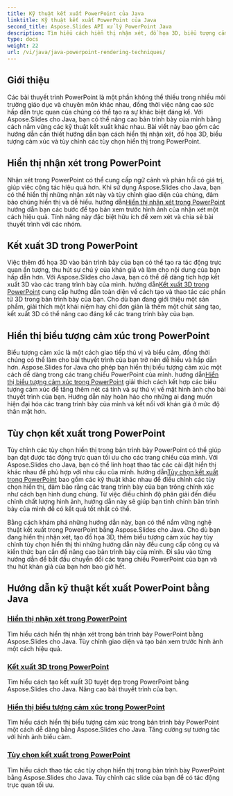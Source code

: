 ```yaml
---
title: Kỹ thuật kết xuất PowerPoint của Java
linktitle: Kỹ thuật kết xuất PowerPoint của Java
second_title: Aspose.Slides API xử lý PowerPoint Java
description: Tìm hiểu cách hiển thị nhận xét, đồ họa 3D, biểu tượng cảm xúc, v.v. trong PowerPoint bằng Aspose.Slides cho Java. Hướng dẫn toàn diện cho bài thuyết trình nâng cao.
type: docs
weight: 22
url: /vi/java/java-powerpoint-rendering-techniques/
---
```


## Giới thiệu

Các bài thuyết trình PowerPoint là một phần không thể thiếu trong nhiều môi trường giáo dục và chuyên môn khác nhau, đồng thời việc nâng cao sức hấp dẫn trực quan của chúng có thể tạo ra sự khác biệt đáng kể. Với Aspose.Slides cho Java, bạn có thể nâng cao bản trình bày của mình bằng cách nắm vững các kỹ thuật kết xuất khác nhau. Bài viết này bao gồm các hướng dẫn cần thiết hướng dẫn bạn cách hiển thị nhận xét, đồ họa 3D, biểu tượng cảm xúc và tùy chỉnh các tùy chọn hiển thị trong PowerPoint.

## Hiển thị nhận xét trong PowerPoint

 Nhận xét trong PowerPoint có thể cung cấp ngữ cảnh và phản hồi có giá trị, giúp việc cộng tác hiệu quả hơn. Khi sử dụng Aspose.Slides cho Java, bạn có thể hiển thị những nhận xét này và tùy chỉnh giao diện của chúng, đảm bảo chúng hiển thị và dễ hiểu. hướng dẫn[Hiển thị nhận xét trong PowerPoint](./render-comments-powerpoint/) hướng dẫn bạn các bước để tạo bản xem trước hình ảnh của nhận xét một cách hiệu quả. Tính năng này đặc biệt hữu ích để xem xét và chia sẻ bài thuyết trình với các nhóm.

## Kết xuất 3D trong PowerPoint

Việc thêm đồ họa 3D vào bản trình bày của bạn có thể tạo ra tác động trực quan ấn tượng, thu hút sự chú ý của khán giả và làm cho nội dung của bạn hấp dẫn hơn. Với Aspose.Slides cho Java, bạn có thể dễ dàng tích hợp kết xuất 3D vào các trang trình bày của mình. hướng dẫn[Kết xuất 3D trong PowerPoint](./3d-rendering-powerpoint/) cung cấp hướng dẫn toàn diện về cách tạo và thao tác các phần tử 3D trong bản trình bày của bạn. Cho dù bạn đang giới thiệu một sản phẩm, giải thích một khái niệm hay chỉ đơn giản là thêm một chút sáng tạo, kết xuất 3D có thể nâng cao đáng kể các trang trình bày của bạn.

## Hiển thị biểu tượng cảm xúc trong PowerPoint

 Biểu tượng cảm xúc là một cách giao tiếp thú vị và biểu cảm, đồng thời chúng có thể làm cho bài thuyết trình của bạn trở nên dễ hiểu và hấp dẫn hơn. Aspose.Slides for Java cho phép bạn hiển thị biểu tượng cảm xúc một cách dễ dàng trong các trang chiếu PowerPoint của mình. hướng dẫn[Hiển thị biểu tượng cảm xúc trong PowerPoint](./render-emojis-powerpoint/) giải thích cách kết hợp các biểu tượng cảm xúc để tăng thêm nét cá tính và sự thú vị về mặt hình ảnh cho bài thuyết trình của bạn. Hướng dẫn này hoàn hảo cho những ai đang muốn hiện đại hóa các trang trình bày của mình và kết nối với khán giả ở mức độ thân mật hơn.

## Tùy chọn kết xuất trong PowerPoint

 Tùy chỉnh các tùy chọn hiển thị trong bản trình bày PowerPoint có thể giúp bạn đạt được tác động trực quan tối ưu cho các trang chiếu của mình. Với Aspose.Slides cho Java, bạn có thể linh hoạt thao tác các cài đặt hiển thị khác nhau để phù hợp với nhu cầu của mình. hướng dẫn[Tùy chọn kết xuất trong PowerPoint](./render-options-powerpoint/) bao gồm các kỹ thuật khác nhau để điều chỉnh các tùy chọn hiển thị, đảm bảo rằng các trang trình bày của bạn trông chính xác như cách bạn hình dung chúng. Từ việc điều chỉnh độ phân giải đến điều chỉnh chất lượng hình ảnh, hướng dẫn này sẽ giúp bạn tinh chỉnh bản trình bày của mình để có kết quả tốt nhất có thể.

Bằng cách khám phá những hướng dẫn này, bạn có thể nắm vững nghệ thuật kết xuất trong PowerPoint bằng Aspose.Slides cho Java. Cho dù bạn đang hiển thị nhận xét, tạo đồ họa 3D, thêm biểu tượng cảm xúc hay tùy chỉnh tùy chọn hiển thị thì những hướng dẫn này đều cung cấp công cụ và kiến thức bạn cần để nâng cao bản trình bày của mình. Đi sâu vào từng hướng dẫn để bắt đầu chuyển đổi các trang chiếu PowerPoint của bạn và thu hút khán giả của bạn hơn bao giờ hết.
## Hướng dẫn kỹ thuật kết xuất PowerPoint bằng Java
### [Hiển thị nhận xét trong PowerPoint](./render-comments-powerpoint/)
Tìm hiểu cách hiển thị nhận xét trong bản trình bày PowerPoint bằng Aspose.Slides cho Java. Tùy chỉnh giao diện và tạo bản xem trước hình ảnh một cách hiệu quả.
### [Kết xuất 3D trong PowerPoint](./3d-rendering-powerpoint/)
Tìm hiểu cách tạo kết xuất 3D tuyệt đẹp trong PowerPoint bằng Aspose.Slides cho Java. Nâng cao bài thuyết trình của bạn.
### [Hiển thị biểu tượng cảm xúc trong PowerPoint](./render-emojis-powerpoint/)
Tìm hiểu cách hiển thị biểu tượng cảm xúc trong bản trình bày PowerPoint một cách dễ dàng bằng Aspose.Slides cho Java. Tăng cường sự tương tác với hình ảnh biểu cảm.
### [Tùy chọn kết xuất trong PowerPoint](./render-options-powerpoint/)
Tìm hiểu cách thao tác các tùy chọn hiển thị trong bản trình bày PowerPoint bằng Aspose.Slides cho Java. Tùy chỉnh các slide của bạn để có tác động trực quan tối ưu.